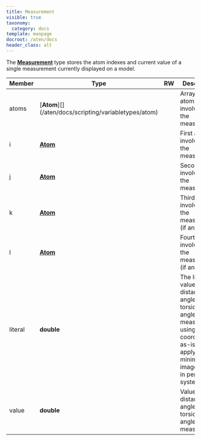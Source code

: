 ```yaml
---
title: Measurement
visible: true
taxonomy:
  category: docs
template: manpage
docroot: /aten/docs
header_class: alt
---
```


The [**Measurement**](/aten/docs/scripting/variabletypes/measurement) type stores the atom indexes and current value of a single measurement currently displayed on a model.
 
| Member | Type | RW | Description |
|--------|------|----|-------------|
| atoms | [**Atom**]\[\](/aten/docs/scripting/variabletypes/atom) | | Array of atoms involved in the measurement |
| i | [**Atom**](/aten/docs/scripting/variabletypes/atom) | | First atom involved in the measurement |
| j | [**Atom**](/aten/docs/scripting/variabletypes/atom) | | Second atom involved in the measurement |
| k | [**Atom**](/aten/docs/scripting/variabletypes/atom) | | Third atom involved in the measurement (if any) |
| l | [**Atom**](/aten/docs/scripting/variabletypes/atom) | | Fourth atom involved in the measurement (if any) |
| literal | **double** | | The literal value (e.g. distance, angle, or torsion angle) of the measurement using atom coordinates as-is without applying minimum image criteria in periodic systems |
| value | **double** | | Value (e.g. distance, angle, or torsion angle) of the measurement |



